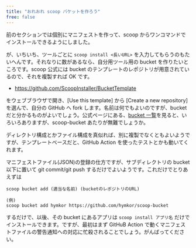 ```yaml
---
title: "おれおれ scoop バケットを作ろう"
free: false
---
```


前のセクションでは個別にマニフェストを作って、scoop からワンコマンドでインストールできるようにしました。

が、いちいち、ツールごとに `scoop install <長いURL>` を入力してもらうのもたいへんです。それなりに数があるなら、自分用ツール用の bucket を作りたいところです。scoop 公式には bucket のテンプレートのレポジトリが用意されているので、それを複製すれば OK です。

- https://github.com/ScoopInstaller/BucketTemplate

をウェブブラウザで開き、[Use this template] から [Create a new repository] を選んで、自分の GitHub へ fork します。名前は何でもよいのですが、bucket だと分かるものがよいでしょう。公式ページにある、[bucket 一覧](https://scoop.sh/#/buckets)を見ると、いろいろありますが、scoop-bucket あたりが無難でしょうか。

ディレクトリ構成とかファイル構成を真似れば、別に複製でなくともよいようですが、テンプレートベースだと、GitHub Action を使ったテストとかも動いてくれます。

マニフェストファイル(JSON)の登録の仕方ですが、サブディレクトリの bucket 以下に置いて git commit/git push するだけでよいようです。これだけでとりあえずは

```
scoop bucket add (適当な名前) (bucketのレポジトリのURL)

(例)
scoop bucket add hymkor https://github.com/hymkor/scoop-bucket
```

するだけで、以後、その bucket にあるアプリは `scoop install アプリ名` だけでインストールできます。ですが、最初はまず GitHuB Action で動くマニフェストファイルの警告通知への対応に忙殺されることでしょう。がんばってください。

